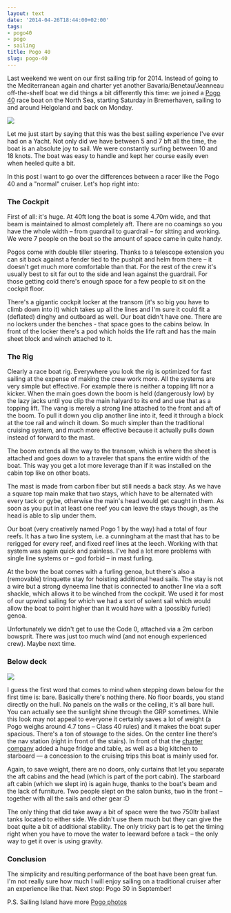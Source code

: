 ```yaml
---
layout: text
date: '2014-04-26T18:44:00+02:00'
tags:
- pogo40
- pogo
- sailing
title: Pogo 40
slug: pogo-40
---
```

Last weekend we went on our first sailing trip for 2014. Instead of going to the Mediterranean again and charter yet another Bavaria/Benetau/Jeanneau off-the-shelf boat we did things a bit differently this time: we joined a [Pogo 40](http://www.pogostructures.com/en/structures/the-early-designs/pogo-40/) race boat on the North Sea, starting Saturday in Bremerhaven, sailing to and around Helgoland and back on Monday.

![](https://31.media.tumblr.com/410b5da250f5daacf2f0d11ccc35edd1/tumblr_inline_n4nd9gOKeN1qcydz0.jpg)

Let me just start by saying that this was the best sailing experience I've ever had on a Yacht. Not only did we have between 5 and 7 bft all the time, the boat is an absolute joy to sail. We were constantly surfing between 10 and 18 knots. The boat was easy to handle and kept her course easily even when heeled quite a bit.

In this post I want to go over the differences between a racer like the Pogo 40 and a "normal" cruiser. Let's hop right into:

### The Cockpit

First of all: it's huge. At 40ft long the boat is some 4.70m wide, and that beam is maintained to almost completely aft. There are no coamings so you have the whole width – from guardrail to guardrail – for sitting and working. We were 7 people on the boat so the amount of space  came in quite handy.

Pogos come with double tiller steering. Thanks to a telescope extension you can sit back against a fender tied to the pushpit and helm from there – it doesn't get much more comfortable than that. For the rest of the crew it's usually best to sit far out to the side and lean against the guardrail. For those getting cold there's enough space for a few people to sit on the cockpit floor.

There's a gigantic cockpit locker at the transom (it's so big you have to climb down into it) which takes up all the lines and I'm sure it could fit a (deflated) dinghy and outboard as well. Our boat didn't have one. There are no lockers under the benches - that space goes to the cabins below. In front of the locker there's a pod which holds the life raft and has the main sheet block and winch attached to it.

### The Rig

Clearly a race boat rig. Everywhere you look the rig is optimized for fast sailing at the expense of making the crew work more. All the systems are very simple but effective. For example there is neither a topping lift nor a kicker. When the main goes down the boom is held (dangerously low) by the lazy jacks until you clip the main halyard to its end and use that as a topping lift. The vang is merely a strong line attached to the front and aft of the boom. To pull it down you clip another line into it, feed it through a block at the toe rail and winch it down. So much simpler than the traditional cruising system, and much more effective because it actually pulls down instead of forward to the mast.

The boom extends all the way to the transom, which is where the sheet is attached and goes down to a traveler that spans the entire width of the boat. This way you get a lot more leverage than if it was installed on the cabin top like on other boats.

The mast is made from carbon fiber but still needs a back stay. As we have a square top main make that two stays, which have to be alternated with every tack or gybe, otherwise the main's head would get caught in them. As soon as you put in at least one reef you can leave the stays though, as the head is able to slip under them. 

Our boat (very creatively named Pogo 1 by the way) had a total of four reefs. It has a two line system, i.e. a cunningham at the mast that has to be rerigged for every reef, and fixed reef lines at the leech. Working with that system was again quick and painless. I've had a lot more problems with single line systems or – god forbid – in mast furling.

At the bow the boat comes with a furling genoa, but there's also a (removable) trinquette stay for hoisting additional head sails. The stay is not a wire but a strong dyneema line that is connected to another line via a soft shackle, which allows it to be winched from the cockpit. We used it for most of our upwind sailing for which we had a sort of solent sail which would allow the boat to point higher than it would have with a (possibly furled) genoa.

Unfortunately we didn't get to use the Code 0, attached via a 2m carbon bowsprit. There was just too much wind (and not enough experienced crew). Maybe next time.

### Below deck

![](https://31.media.tumblr.com/a863e4dea9f06f73ff7ad2de5f5e382e/tumblr_inline_n4p4heOAlK1qcydz0.jpg)

I guess the first word that comes to mind when stepping down below for the first time is: bare. Basically there's nothing there. No floor boards, you stand directly on the hull. No panels on the walls or the ceiling, it's all bare hull. You can actually see the sunlight shine through the GRP sometimes. While this look may not appeal to everyone it certainly saves a lot of weight (a Pogo weighs around 4.7 tons – Class 40 rules) and it makes the boat super spacious. There's a ton of stowage to the sides. On the center line there's the nav station (right in front of the stairs). In front of that the [charter company](http://sailingisland.de) added a huge fridge and table, as well as a big kitchen to starboard — a concession to the cruising trips this boat is mainly used for.

Again, to save weight, there are no doors, only curtains that let you separate the aft cabins and the head (which is part of the port cabin). The starboard aft cabin (which we slept in) is again huge, thanks to the boat's beam and the lack of furniture. Two people slept on the salon bunks, two in the front – together with all the sails and other gear :D

The only thing that did take away a bit of space were the two 750ltr ballast tanks located to either side. We didn't use them much but they can give the boat quite a bit of additional stability. The only tricky part is to get the timing right when you have to move the water to leeward before a tack – the only way to get it over is using gravity.

### Conclusion

The simplicity and resulting performance of the boat have been great fun. I'm not really sure how much I will enjoy sailing on a traditional cruiser after an experience like that. Next stop: Pogo 30 in September!

P.S. Sailing Island have more [Pogo photos](https://www.facebook.com/sailingisland/photos_albums)

